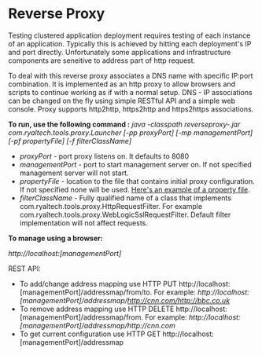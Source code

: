 Reverse Proxy
============

Testing clustered application deployment requires testing of each instance of an application. Typically this is achieved by hitting each deployment's IP and port directly. Unfortunately some applications and infrastructure components are seneitive to address part of http request.

To deal with this reverse proxy associates a DNS name with specific IP:port combination. It is implemented as an http proxy to allow browsers and scripts to continue working as if with a normal setup. DNS - IP associations can be changed on the fly using simple RESTful API and a simple web console. Proxy supports http2http, https2http and https2https associations.

**To run, use the following command :**   _java -classpath reverseproxy-<version>.jar com.ryaltech.tools.proxy.Launcher [-pp proxyPort] [-mp managementPort] [-pf propertyFile] [-f filterClassName]_
  * _proxyPort_ - port proxy listens on. It defaults to 8080
  * _managementPort_ - port to start management server on.  If not specified management server will not start.
  * _propertyFile_ - location to the file that contains initial proxy configuration.  If not specified none will be used. [Here's an example of a property file](https://github.com/arykov/reverseproxy/blob/master/src/test/resources/test.properties).
  * _filterClassName_ - Fully qualified name of a class that implements com.ryaltech.tools.proxy.HttpRequestFilter. For example com.ryaltech.tools.proxy.WebLogicSslRequestFilter. Default filter implementation will not affect requests.


**To manage using a browser:**

 _http://localhost:[managementPort]_

REST API:
 * To add/change address mapping use HTTP PUT http://localhost:[managementPort]/addressmap/from/to. For example: _http://localhost:[managementPort]/addressmap/http://cnn.com/http://bbc.co.uk_
 * To remove address mapping use HTTP DELETE http://localhost:[managementPort]/addressmap/from. For example: _http://localhost:[managementPort]/addressmap/http://cnn.com_
 * To get current configuration use HTTP GET http://localhost:[managementPort]/addressmap
 

